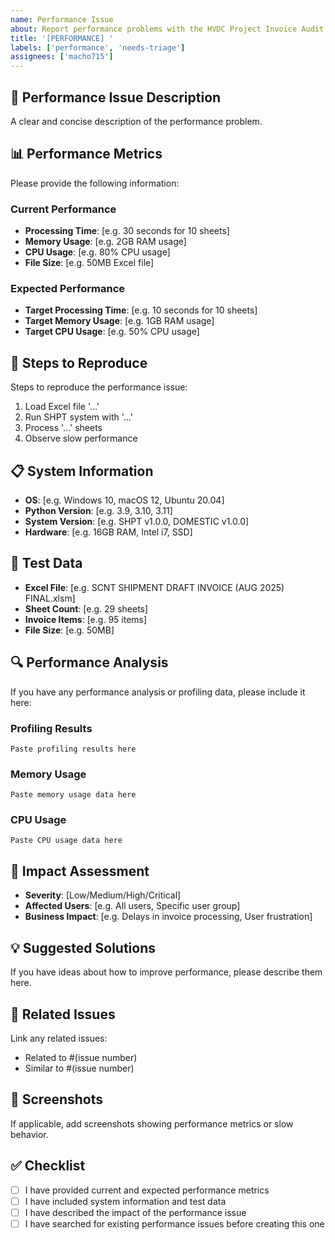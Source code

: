 ```yaml
---
name: Performance Issue
about: Report performance problems with the HVDC Project Invoice Audit System
title: '[PERFORMANCE] '
labels: ['performance', 'needs-triage']
assignees: ['macho715']
---
```


## 🐌 Performance Issue Description
A clear and concise description of the performance problem.

## 📊 Performance Metrics
Please provide the following information:

### Current Performance
- **Processing Time**: [e.g. 30 seconds for 10 sheets]
- **Memory Usage**: [e.g. 2GB RAM usage]
- **CPU Usage**: [e.g. 80% CPU usage]
- **File Size**: [e.g. 50MB Excel file]

### Expected Performance
- **Target Processing Time**: [e.g. 10 seconds for 10 sheets]
- **Target Memory Usage**: [e.g. 1GB RAM usage]
- **Target CPU Usage**: [e.g. 50% CPU usage]

## 🔄 Steps to Reproduce
Steps to reproduce the performance issue:
1. Load Excel file '...'
2. Run SHPT system with '...'
3. Process '...' sheets
4. Observe slow performance

## 📋 System Information
- **OS**: [e.g. Windows 10, macOS 12, Ubuntu 20.04]
- **Python Version**: [e.g. 3.9, 3.10, 3.11]
- **System Version**: [e.g. SHPT v1.0.0, DOMESTIC v1.0.0]
- **Hardware**: [e.g. 16GB RAM, Intel i7, SSD]

## 📁 Test Data
- **Excel File**: [e.g. SCNT SHIPMENT DRAFT INVOICE (AUG 2025) FINAL.xlsm]
- **Sheet Count**: [e.g. 29 sheets]
- **Invoice Items**: [e.g. 95 items]
- **File Size**: [e.g. 50MB]

## 🔍 Performance Analysis
If you have any performance analysis or profiling data, please include it here:

### Profiling Results
```
Paste profiling results here
```

### Memory Usage
```
Paste memory usage data here
```

### CPU Usage
```
Paste CPU usage data here
```

## 🎯 Impact Assessment
- **Severity**: [Low/Medium/High/Critical]
- **Affected Users**: [e.g. All users, Specific user group]
- **Business Impact**: [e.g. Delays in invoice processing, User frustration]

## 💡 Suggested Solutions
If you have ideas about how to improve performance, please describe them here.

## 🔗 Related Issues
Link any related issues:
- Related to #(issue number)
- Similar to #(issue number)

## 📸 Screenshots
If applicable, add screenshots showing performance metrics or slow behavior.

## ✅ Checklist
- [ ] I have provided current and expected performance metrics
- [ ] I have included system information and test data
- [ ] I have described the impact of the performance issue
- [ ] I have searched for existing performance issues before creating this one
